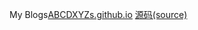 My Blogs[ABCDXYZs.github.io](https://abcdxyzs.github.io/)
[源码(source)](https://github.com/ABCDXYZs/ABCDXYZs.github.io)
